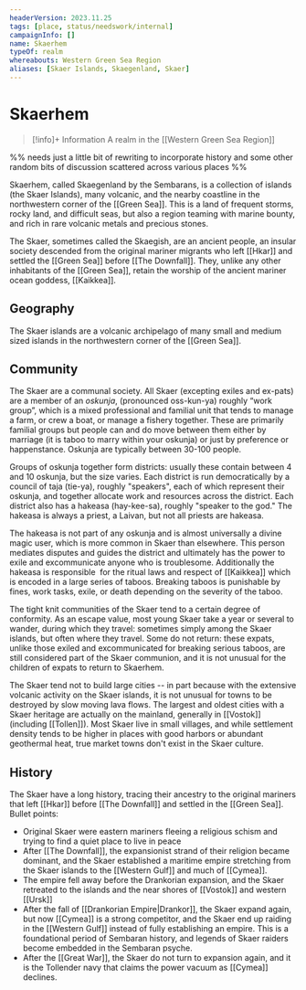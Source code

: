 ```yaml
---
headerVersion: 2023.11.25
tags: [place, status/needswork/internal]
campaignInfo: []
name: Skaerhem
typeOf: realm
whereabouts: Western Green Sea Region
aliases: [Skaer Islands, Skaegenland, Skaer]
---
```

# Skaerhem
>[!info]+ Information
> A realm in the [[Western Green Sea Region]]

%% needs just a little bit of rewriting to incorporate history and some other random bits of discussion scattered across various places %%

Skaerhem, called Skaegenland by the Sembarans, is a collection of islands (the Skaer Islands), many volcanic, and the nearby coastline in the northwestern corner of the [[Green Sea]]. This is a land of frequent storms, rocky land, and difficult seas, but also a region teaming with marine bounty, and rich in rare volcanic metals and precious stones. 

The Skaer, sometimes called the Skaegish, are an ancient people, an insular society descended from the original mariner migrants who left [[Hkar]] and settled the [[Green Sea]] before [[The Downfall]]. They, unlike any other inhabitants of the [[Green Sea]], retain the worship of the ancient mariner ocean goddess, [[Kaikkea]].
## Geography

The Skaer islands are a volcanic archipelago of many small and medium sized islands in the northwestern corner of the [[Green Sea]]. 
## Community

The Skaer are a communal society. All Skaer (excepting exiles and ex-pats) are a member of an *oskunja*, (pronounced oss-kun-ya) roughly “work group”, which is a mixed professional and familial unit that tends to manage a farm, or crew a boat, or manage a fishery together. These are primarily familial groups but people can and do move between them either by marriage (it is taboo to marry within your oskunja) or just by preference or happenstance. Oskunja are typically between 30-100 people.

Groups of oskunja together form districts: usually these contain between 4 and 10 oskunja, but the size varies. Each district is run democratically by a council of taja (tie-ya), roughly "speakers", each of which represent their oskunja, and together allocate work and resources across the district. Each district also has a hakeasa (hay-kee-sa), roughly "speaker to the god." The hakeasa is always a priest, a Laivan, but not all priests are hakeasa. 

The hakeasa is not part of any oskunja and is almost universally a divine magic user, which is more common in Skaer than elsewhere. This person mediates disputes and guides the district and ultimately has the power to exile and excommunicate anyone who is troublesome. Additionally the hakeasa is responsible  for the ritual laws and respect of [[Kaikkea]] which is encoded in a large series of taboos. Breaking taboos is punishable by fines, work tasks, exile, or death depending on the severity of the taboo.

The tight knit communities of the Skaer tend to a certain degree of conformity. As an escape value, most young Skaer take a year or several to wander, during which they travel: sometimes simply among the Skaer islands, but often where they travel. Some do not return: these expats, unlike those exiled and excommunicated for breaking serious taboos, are still considered part of the Skaer communion, and it is not unusual for the children of expats to return to Skaerhem. 

The Skaer tend not to build large cities -- in part because with the extensive volcanic activity on the Skaer islands, it is not unusual for towns to be destroyed by slow moving lava flows. The largest and oldest cities with a Skaer heritage are actually on the mainland, generally in [[Vostok]] (including [[Tollen]]). Most Skaer live in small villages, and while settlement density tends to be higher in places with good harbors or abundant geothermal heat, true market towns don't exist in the Skaer culture. 
## History

The Skaer have a long history, tracing their ancestry to the original mariners that left [[Hkar]] before [[The Downfall]] and settled in the [[Green Sea]]. Bullet points:

- Original Skaer were eastern mariners fleeing a religious schism and trying to find a quiet place to live in peace
- After [[The Downfall]], the expansionist strand of their religion became dominant, and the Skaer established a maritime empire stretching from the Skaer islands to the [[Western Gulf]] and much of [[Cymea]]. 
- The empire fell away before the Drankorian expansion, and the Skaer retreated to the islands and the near shores of [[Vostok]] and western [[Ursk]]
- After the fall of [[Drankorian Empire|Drankor]], the Skaer expand again, but now [[Cymea]] is a strong competitor, and the Skaer end up raiding in the [[Western Gulf]] instead of fully establishing an empire. This is a foundational period of Sembaran history, and legends of Skaer raiders become embedded in the Sembaran psyche. 
- After the [[Great War]], the Skaer do not turn to expansion again, and it is the Tollender navy that claims the power vacuum as [[Cymea]] declines. 